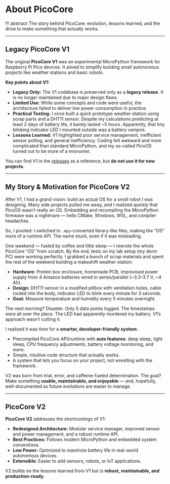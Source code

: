 # About PicoCore

!!! abstract 
    The story behind PicoCore: evolution, lessons learned,
    and the drive to make something that actually works.


---

## Legacy PicoCore V1

The original **PicoCore V1** was an experimental MicroPython framework for Raspberry Pi Pico devices. It aimed to simplify building small autonomous projects like weather stations and basic robots.

**Key points about V1:**

- **Legacy Only:** The V1 codebase is preserved only as a **legacy release**. It is no longer maintained due to major design flaws.
- **Limited Use:** While some concepts and code were useful, the architecture failed to deliver low power consumption in practice.
- **Practical Testing:** I once built a quick prototype weather station using scrap parts and a DHT11 sensor. Despite my calculations predicting at least 2 days of battery life, it barely lasted ~5 hours. Apparently, that tiny blinking indicator LED I mounted outside was a battery vampire.
- **Lessons Learned:** V1 highlighted poor service management, inefficient sensor polling, and general inefficiency. Coding felt awkward and more complicated than standard MicroPython, and my so-called PicoOS turned out to be more of a misnomer.

You can find V1 in the [releases](https://github.com/PauWol/PicoCore/releases/tag/v1.0.0-legacy) as a reference, but **do not use it for new projects**.

---

## My Story & Motivation for PicoCore V2

After V1, I had a grand vision: build an actual OS for a small robot I was designing. Many side projects pulled me away, and I realized quickly that PicoOS wasn’t really an OS. Embedding and recompiling the MicroPython firmware was a nightmare — hello CMake, Windows, WSL, and compiler headaches.

So, I pivoted: I switched to `.mpy`-converted library-like files, making the “OS” more of a runtime API. The name stuck, even if it was misleading.

One weekend — fueled by coffee and little sleep — I rewrote the whole PicoCore “OS” from scratch. By the end, tests on my lab setup (my dorm PC) were working perfectly. I grabbed a bunch of scrap materials and spent the rest of the weekend building a makeshift weather station:

- **Hardware:** Protein box enclosure, homemade PCB, improvised power supply from 4 Amazon batteries wired in series/parallel (~3.3–3.7 V, ~4 Ah).
- **Design:** DHT11 sensor in a modified pillbox with ventilation holes, cable routed into the body, indicator LED to blink every minute for 3 seconds.
- **Goal:** Measure temperature and humidity every 5 minutes overnight.

The next morning? Disaster. Only 5 data points logged. The timestamps were all over the place. The LED had apparently murdered my battery. V1’s approach wasn’t cutting it.

I realized it was time for a **smarter, developer-friendly system**:

- Precompiled PicoCore API/runtime with **auto features**: deep sleep, light sleep, CPU frequency adjustments, battery voltage monitoring, and more.
- Simple, intuitive code structure that actually works.
- A system that lets you focus on your project, not wrestling with the framework.

V2 was born from trial, error, and caffeine-fueled determination. The goal? Make something **usable, maintainable, and enjoyable** — and, hopefully, well-documented so future evolutions are easier to manage.

---

## PicoCore V2

**PicoCore V2** addresses the shortcomings of V1:

- **Redesigned Architecture:** Modular service manager, improved sensor and power management, and a robust runtime API.
- **Best Practices:** Follows modern MicroPython and embedded system conventions.
- **Low Power:** Optimized to maximize battery life in real-world autonomous devices.
- **Extensible:** Easier to add sensors, robots, or IoT applications.

V2 builds on the lessons learned from V1 but is **robust, maintainable, and production-ready**.
